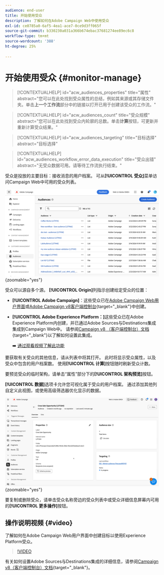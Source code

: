 ```yaml
---
audience: end-user
title: 开始使用受众
description: 了解如何在Adobe Campaign Web中使用受众
exl-id: ce0785a0-6af5-4ea1-ace7-0ce9d3ff065f
source-git-commit: b330230a031a366b674ebac37681274ee89ec6c8
workflow-type: tm+mt
source-wordcount: '388'
ht-degree: 25%

---
```


# 开始使用受众 {#monitor-manage}

>[!CONTEXTUALHELP]
>id="acw_audiences_properties"
>title="属性"
>abstract="您可以在此处找到受众属性的总结，例如其来源或其存储文件夹。单击&#x200B;**上一个工作流**&#x200B;部分中的链接以打开已用于创建该受众的工作流。"

>[!CONTEXTUALHELP]
>id="acw_audiences_count"
>title="受众规模"
>abstract="您可以在此处找到受众内轮廓的总数。单击&#x200B;**计算**&#x200B;按钮，可更新并重新计算受众结果。"

>[!CONTEXTUALHELP]
>id="acw_audiences_targeting"
>title="目标选择"
>abstract="目标选择"

>[!CONTEXTUALHELP]
>id="acw_audiences_workflow_error_data_execution"
>title="受众出错"
>abstract="无受众数据可用。请等待工作流执行结束。"

受众是投放的主要目标：接收消息的用户档案。 可从&#x200B;**[!UICONTROL 受众]**&#x200B;菜单访问Campaign Web中可用的受众列表。

![显示Campaign Web中可用受众列表的屏幕截图。](assets/audiences-list.png){zoomable="yes"}

受众可以源自多个源。 **[!UICONTROL Origin]**&#x200B;列指示创建给定受众的位置：

* **[!UICONTROL Adobe Campaign]**：这些受众已在[Adobe Campaign Web用户界面](create-audience.md)或[Adobe Campaign v8客户端控制台](https://experienceleague.adobe.com/docs/campaign/campaign-v8/audience/create-audiences/create-audiences.html?lang=zh-Hans){target="_blank"}中创建。

* **[!UICONTROL Adobe Experience Platform：]**&#x200B;这些受众已在Adobe Experience Platform内创建，并已通过Adobe Sources与Destinations集成集成到Campaign Web中。 请参阅[Campaign v8 （客户端控制台）文档](https://experienceleague.adobe.com/docs/campaign/campaign-v8/connect/ac-aep/ac-aep.html?lang=zh-Hans){target="_blank"}以了解如何设置此集成。

  ➡️ [通过观看视频了解此功能](#video)

要获取有关受众的其他信息，请从列表中将其打开。 此时将显示受众属性，以及受众中包含的用户档案数。 使用&#x200B;**[!UICONTROL 计算]**&#x200B;按钮随时刷新受众计数。

要预览受众的临时架构，请单击“属性”部分下的&#x200B;**[!UICONTROL 架构预览]**&#x200B;按钮。

**[!UICONTROL 数据]**&#x200B;选项卡允许您可视化属于受众的用户档案。 通过添加其他列自定义此视图，或使用高级筛选器优化显示的数据。

![显示受众详细信息（包括个人资料和自定义选项）的屏幕截图。](assets/audiences-details.png){zoomable="yes"}

要复制或删除受众，请单击受众名称旁边的受众列表中或受众详细信息屏幕内可用的&#x200B;**[!UICONTROL 更多操作]**&#x200B;按钮。

## 操作说明视频 {#video}

了解如何在Adobe Campaign Web用户界面中创建目标以使用Experience Platform受众。

>[!VIDEO](https://video.tv.adobe.com/v/3427635?quality=12)

有关如何设置Adobe Sources与Destinations集成的详细信息，请参阅[Campaign v8（客户端控制台）文档](https://experienceleague.adobe.com/docs/campaign/campaign-v8/connect/ac-aep/ac-aep.html?lang=zh-Hans){target="_blank"}。